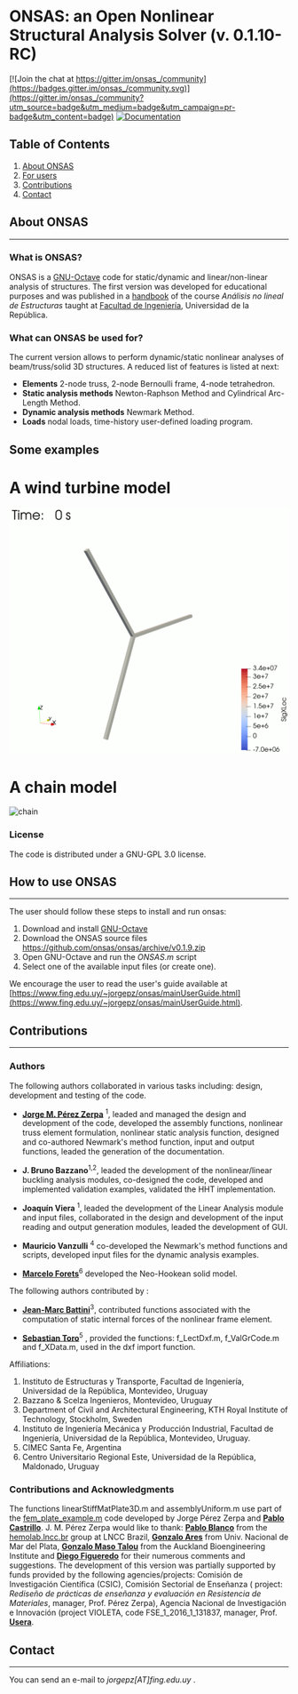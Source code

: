
# ONSAS: an Open Nonlinear Structural Analysis Solver (v. 0.1.10-RC)

[![Join the chat at https://gitter.im/onsas_/community](https://badges.gitter.im/onsas_/community.svg)](https://gitter.im/onsas_/community?utm_source=badge&utm_medium=badge&utm_campaign=pr-badge&utm_content=badge)
[![Documentation](https://img.shields.io/badge/docs-latest-blue.svg)](https://onsas.github.io/ONSAS_Tutorials/dev/)


## Table of Contents
1. [About ONSAS](#aboutonsas)
1. [For users](#howtouseonsas)
1. [Contributions](#contributions)
1. [Contact](#contact)

## About ONSAS <a name="aboutonsas"></a>
------

### What is ONSAS?

ONSAS is a [GNU-Octave](https://www.gnu.org/software/octave/) code for static/dynamic and linear/non-linear analysis of structures. The first version was developed for educational purposes and was published in a [handbook](https://www.colibri.udelar.edu.uy/jspui/bitstream/20.500.12008/22106/1/Bazzano_P%c3%a9rezZerpa_Introducci%c3%b3n_al_An%c3%a1lisis_No_Lineal_de_Estructuras_2017.pdf) of the course _Análisis no lineal de Estructuras_ taught at [Facultad de Ingeniería](https://www.fing.edu.uy/), Universidad de la República.
  
### What can ONSAS be used for?

The current version allows to perform dynamic/static nonlinear analyses of beam/truss/solid 3D structures. A reduced list of features is listed at next:

* **Elements** 2-node truss, 2-node Bernoulli frame, 4-node tetrahedron.
* **Static analysis methods** Newton-Raphson Method and Cylindrical Arc-Length Method.
* **Dynamic analysis methods** Newmark Method.
* **Loads** nodal loads, time-history user-defined loading program.

## Some examples

# A wind turbine model
![wind](https://github.com/ONSAS/ONSAS/blob/development/examples/wind.gif?raw=true)

# A chain model
![chain](https://user-images.githubusercontent.com/42485529/90902313-a6bf8d80-e3a2-11ea-8369-a9be639552f9.gif?raw=true)

### License

The code is distributed under a GNU-GPL 3.0 license.



## How to use ONSAS <a name="howtouseonsas"></a>
------

The user should follow these steps to install and run onsas:

1. Download and install [GNU-Octave](https://www.gnu.org/software/octave/)
1. Download the ONSAS source files https://github.com/onsas/onsas/archive/v0.1.9.zip
1. Open GNU-Octave and run the _ONSAS.m_ script
1. Select one of the available input files (or create one).

We encourage the user to read the user's guide available at [https://www.fing.edu.uy/~jorgepz/onsas/mainUserGuide.html](https://www.fing.edu.uy/~jorgepz/onsas/mainUserGuide.html).


## Contributions <a name="contributions"></a>
------

### Authors
The following authors collaborated in various tasks including: design, development and testing of the code. 

* [**Jorge M. Pérez Zerpa**](https://www.fing.edu.uy/~jorgepz) <sup>1</sup>, leaded and managed the design and development of the code, developed the assembly functions, nonlinear truss element formulation, nonlinear static analysis function, designed and co-authored Newmark's method function, input and output functions, leaded the generation of the documentation.

* **J. Bruno Bazzano**<sup>1,2</sup>, leaded the development of the nonlinear/linear buckling analysis modules, co-designed the code, developed and implemented validation examples, validated the HHT implementation.

* **Joaquín Viera** <sup>1</sup>, leaded the development of the Linear Analysis module and input files, collaborated in the design and development of the input reading and output generation modules, leaded the development of GUI.

* **Mauricio Vanzulli** <sup>4</sup> co-developed the Newmark's method functions and scripts, developed input files for the dynamic analysis examples.

* [**Marcelo Forets**](https://scholar.google.fr/citations?user=XSJzDEsAAAAJ&hl=en)<sup>6</sup> developed the Neo-Hookean solid model.

The following authors contributed by :

* [**Jean-Marc Battini**](https://scholar.google.com/citations?user=7dzVcKoAAAAJ&hl=en)<sup>3</sup>, contributed functions associated with the computation of static internal forces of the nonlinear frame element.

* [**Sebastian Toro**](https://scholar.google.com/citations?user=7Z3ruPAAAAAJ&hl=es)<sup>5</sup> , provided the functions: f_LectDxf.m, f_ValGrCode.m and f_XData.m, used in the dxf import function. 

Affiliations:

1. Instituto de Estructuras y Transporte, Facultad de Ingeniería, Universidad de la República, Montevideo, Uruguay
1. Bazzano & Scelza Ingenieros, Montevideo, Uruguay
1. Department of Civil and Architectural Engineering, KTH Royal Institute of Technology, Stockholm, Sweden
1. Instituto de Ingeniería Mecánica y Producción Industrial, Facultad de Ingeniería, Universidad de la República, Montevideo, Uruguay.
1. CIMEC Santa Fe, Argentina
1. Centro Universitario Regional Este, Universidad de la República, Maldonado, Uruguay

### Contributions and Acknowledgments
The functions linearStiffMatPlate3D.m and assemblyUniform.m use part of the [fem_plate_example.m](https://gitlab.fing.edu.uy/snippets/60) code developed by Jorge Pérez Zerpa and [**Pablo Castrillo**](https://www.fing.edu.uy/~pabloc/).  J. M. Pérez Zerpa would like to thank: [**Pablo Blanco**](https://scholar.google.com/citations?user=X0382ScAAAAJ&hl=es) from the [hemolab.lncc.br](http://hemolab.lncc.br/) group at LNCC Brazil, [**Gonzalo Ares**](https://scholar.google.com/citations?user=lCeQOH0AAAAJ&hl=en) from Univ. Nacional de Mar del Plata, [**Gonzalo Maso Talou**](https://unidirectory.auckland.ac.nz/profile/g-masotalou) from the Auckland Bioengineering Institute and [**Diego Figueredo**](https://www.researchgate.net/profile/Diego_Figueredo4) for their numerous comments and suggestions. The development of this version was partially supported by funds provided by the following agencies/projects: Comisión de Investigación Científica (CSIC), Comisión Sectorial de Enseñanza ( project: _Rediseño de prácticas de enseñanza y evaluación en Resistencia de Materiales_, manager, Prof. Pérez Zerpa), Agencia Nacional de Investigación e Innovación (project VIOLETA, code FSE_1_2016_1_131837, manager, Prof. [**Usera**](https://scholar.google.com/citations?user=9U_jEd4AAAAJ&hl=en).

## Contact <a name="contact"></a>
------

You can send an e-mail to _jorgepz[AT]fing.edu.uy_ .
